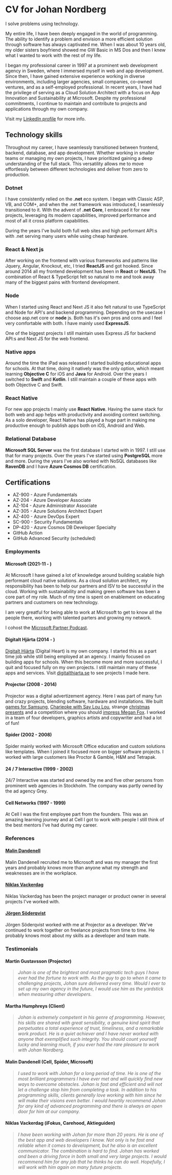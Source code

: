 # CV for Johan Nordberg

I solve problems using technology. 

My entire life, I have been deeply engaged in the world of programming. The ability to identify a problem and envision a more efficient solution through software has always captivated me. When I was about 10 years old, my older sisters boyfriend showed me GW Basic in MS Dos and then I knew what I wanted to work with the rest of my life. 

I began my professional career in 1997 at a prominent web development agency in Sweden, where I immersed myself in web and app development. Since then, I have gained extensive experience working in diverse environments, including larger agencies, small companies, co-owned ventures, and as a self-employed professional. In recent years, I have had the privilege of serving as a Cloud Solution Architect with a focus on App Innovation and Sustainability at Microsoft. Despite my professional commitments, I continue to maintain and contribute to projects and applications through my own company.

Visit my [LinkedIn profile](https://linkedin.com/in/webbjohan) for more info.

## Technology skills 

Throughout my career, I have seamlessly transitioned between frontend, backend, database, and app development. Whether working in smaller teams or managing my own projects, I have prioritized gaining a deep understanding of the full stack. This versatility allows me to move effortlessly between different technologies and deliver from zero to production. 

### Dotnet
I have consistently relied on the **.net** eco system. I began with Classic ASP, VB, and COM+, and when the .net framework was introduced, I seamlessly transitioned to it. With the advent of **.net Core**, I embraced it for new projects, leveraging its modern capabilities, improved performance and most of all it cross platform capabilities.

During the years I've build both full web sites and high performant API:s with .net serving many users while using cheap hardware.

### React & Next js
After working on the frontend with various frameworks and patterns like Jquery, Angular, Knockout, etc, I tried **ReactJS** and got hooked. Since around 2014 all my frontend development has been in **React** or **NextJS**. The combination of React & TypeScript felt so natural to me and took away many of the biggest pains with frontend development. 

### Node
When I started using React and Next JS it also felt natural to use TypeScript and Node for API's and backend programming. Depending on the usecase I choose asp.net core or **node** js. Both has it's own pros and cons and I feel very comfortable with both. I have mainly used **ExpressJS**. 

One of the biggest projects I still maintain uses Express JS for backend API:s and Next JS for the web frontend. 

### Native apps
Around the time the iPad was released I started building educational apps for schools. At that time, doing it natively was the only option, which meant learning **Objective C** for iOS and **Java** for Android. Over the years I switched to **Swift** and **Kotlin**. I still maintain a couple of these apps with both Objective C and Swift.

### React Native
For new app projects I mainly use **React Native**. Having the same stack for both web and app helps with productivity and avoiding context switching. As a solo developer, React Native has played a huge part in making me productive enough to publish apps both on iOS, Android and Web. 

### Relational Database
**Microsoft SQL Server** was the first database I started with in 1997. I still use that for many projects. Over the years I've started using **PostgreSQL** more and more. During the years I've also worked with NoSQL databases like **RavenDB** and I have **Azure Cosmos DB** certification.

## Certifications

* AZ-900 - Azure Fundamentals
* AZ-204 - Azure Developer Associate
* AZ-104 - Azure Administrator Associate
* AZ-305 - Azure Solutions Architect Expert
* AZ-400 - Azure DevOps Expert
* SC-900 - Security Fundamentals
* DP-420 - Azure Cosmos DB Developer Specialty
* GitHub Action
* GitHub Advanced Security (scheduled)

### Employments

#### Microsoft (2021-11 - )
At Microsoft I have gained a lot of knowledge around building scalable high performant cloud native solutions. As a cloud solution architect, my responsibility has been to help our partners and ISV to be successful in the cloud. Working with sustainability and making green software has been a core part of my role. Much of my time is spent on enablement on educating partners and customers on new technology. 

I am very greatful for being able to work at Microsoft to get to know all the people there, working with talented parters and growing my network. 

I cohost the [Microsoft Partner Podcast](https://aka.ms/partnerpodden). 

#### Digitalt Hjärta (2014 - )
[Digitalt Hjärta](https://digitalthjarta.se) (Digital Heart) is my own company. I started this as a part time job while still being employed at an agency. I mainly focused on building apps for schools. When this become more and more successful, I quit and focused fully on my own projects. I still maintain many of these apps and services. Visit [digitalthjarta.se](https://digitalthjarta.se) to see projects I made here.

#### Projector (2008 - 2014)
Projector was a digital advertizement agency. Here I was part of many fun and crazy projects, blending software, hardware and installations. We built [games for Samsung](https://www.youtube.com/watch?v=9Qq_yYDBjWo), [Charieoke with Say Lou Lou](https://vimeo.com/262992557), strange [christmas presents](https://www.youtube.com/watch?v=9PGIitOX1i8) and a competition where you should [impress Megan Fox](https://www.youtube.com/watch?v=k-n0ibhbxTA). I worked in a team of four developers, graphics artists and copywriter and had a lot of fun!

#### Spider (2002 - 2008)
Spider mainly worked with Microsoft Office education and custom solutions like templates. When I joined it focused more on bigger software projects. I worked with large customers like Proctor & Gamble, H&M and Tetrapak.

#### 24 / 7 Interactive (1999 - 2002)
24/7 Interactive was started and owned by me and five other persons from prominent web agencies in Stockholm. The company was partly owned by the ad agency Grey. 

#### Cell Networks (1997 - 1999)
At Cell I was the first employee part from the founders. This was an amazing learning journey and at Cell I got to work with people I still think of the best mentors I've had during my career. 

### References

#### [Malin Dandenell](https://www.linkedin.com/in/malindandenell/)
Malin Dandenell recruited me to Microsoft and was my manager the first years and probably knows more than anyone what my strength and weaknesses are in the workplace. 

#### [Niklas Vackerdag](https://www.linkedin.com/in/nickevackerdag/)
Niklas Vackerdag has been the project manager or product owner in several projects I've worked with. 

#### [Jörgen Söderqvist](https://www.linkedin.com/in/jorgen-soderqvist/)
Jörgen Söderqvist worked with me at Projector as a developer. We've continued to work together on freelance projects from time to time. He probably knows most about my skills as a developer and team mate. 

### Testimonials

#### Martin Gustavsson (Projector)
> *Johan is one of the brightest and most pragmatic tech guys I have ever had the fortune to work with. As the guy to go to when it came to challenging projects, Johan sure delivered every time. Would I ever to set up my own agency in the future, I would use him as the yardstick when measuring other developers.*

#### Martha Humphreys (Client)
> *Johan is extremely competent in his genre of programming. However, his skills are shared with great sensibility, a genuine kind spirit that perpetuates a total experience of trust, timeliness, and a remarkable work product. He is a quiet achiever and I have never worked with anyone that exemplified such integrity. You should count yourself lucky and learning much, if you ever had the rare pleasure to work with Johan Nordberg.*

#### Malin Dandenell (Cell, Spider, Microsoft)
> *I used to work with Johan for a long period of time. He is one of the most brilliant programmers I have ever met and will quickly find new ways to overcome obstacles. Johan is fast and efficient and will not let a challenge stop him from completing a task. In addition to his programming skills, clients generally love working with him since he will make their visions even better. I would heartily recommend Johan for any kind of advanced programming and there is always an open door for him at our company.*

#### Niklas Vackerdag (iFokus, Carehood, Aktieguiden)
> *I have been working with Johan for more than 20 years. He is one of the best app and web developers I know. Not only is he fast and reliable when it comes to development, but he also is an excellent communicator. The combination is hard to find. Johan has worked and been a driving force in both small and very large projects. I would recommend him for any job that he thinks he can do well. Hopefully, I will work with him again on many future projects.*
